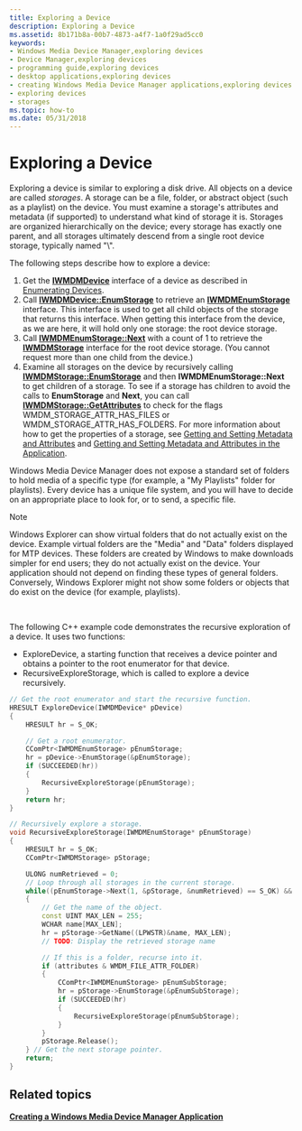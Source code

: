 ```yaml
---
title: Exploring a Device
description: Exploring a Device
ms.assetid: 8b171b8a-00b7-4873-a4f7-1a0f29ad5cc0
keywords:
- Windows Media Device Manager,exploring devices
- Device Manager,exploring devices
- programming guide,exploring devices
- desktop applications,exploring devices
- creating Windows Media Device Manager applications,exploring devices
- exploring devices
- storages
ms.topic: how-to
ms.date: 05/31/2018
---
```


# Exploring a Device

Exploring a device is similar to exploring a disk drive. All objects on a device are called *storages*. A storage can be a file, folder, or abstract object (such as a playlist) on the device. You must examine a storage's attributes and metadata (if supported) to understand what kind of storage it is. Storages are organized hierarchically on the device; every storage has exactly one parent, and all storages ultimately descend from a single root device storage, typically named "\\".

The following steps describe how to explore a device:

1.  Get the [**IWMDMDevice**](/windows/desktop/api/mswmdm/nn-mswmdm-iwmdmdevice) interface of a device as described in [Enumerating Devices](enumerating-devices.md).
2.  Call [**IWMDMDevice::EnumStorage**](/windows/desktop/api/mswmdm/nf-mswmdm-iwmdmdevice-enumstorage) to retrieve an [**IWMDMEnumStorage**](/windows/desktop/api/mswmdm/nn-mswmdm-iwmdmenumstorage) interface. This interface is used to get all child objects of the storage that returns this interface. When getting this interface from the device, as we are here, it will hold only one storage: the root device storage.
3.  Call [**IWMDMEnumStorage::Next**](/windows/desktop/api/mswmdm/nf-mswmdm-iwmdmenumstorage-next) with a count of 1 to retrieve the [**IWMDMStorage**](/windows/desktop/api/mswmdm/nn-mswmdm-iwmdmstorage) interface for the root device storage. (You cannot request more than one child from the device.)
4.  Examine all storages on the device by recursively calling [**IWMDMStorage::EnumStorage**](/windows/desktop/api/mswmdm/nf-mswmdm-iwmdmstorage-enumstorage) and then **IWMDMEnumStorage::Next** to get children of a storage. To see if a storage has children to avoid the calls to **EnumStorage** and **Next**, you can call [**IWMDMStorage::GetAttributes**](/windows/desktop/api/mswmdm/nf-mswmdm-iwmdmstorage-getattributes) to check for the flags WMDM\_STORAGE\_ATTR\_HAS\_FILES or WMDM\_STORAGE\_ATTR\_HAS\_FOLDERS. For more information about how to get the properties of a storage, see [Getting and Setting Metadata and Attributes](getting-and-setting-metadata-and-attributes.md) and [Getting and Setting Metadata and Attributes in the Application](getting-and-setting-metadata-and-attributes-in-the-application.md).

Windows Media Device Manager does not expose a standard set of folders to hold media of a specific type (for example, a "My Playlists" folder for playlists). Every device has a unique file system, and you will have to decide on an appropriate place to look for, or to send, a specific file.

> [!Note]  
> Windows Explorer can show virtual folders that do not actually exist on the device. Example virtual folders are the "Media" and "Data" folders displayed for MTP devices. These folders are created by Windows to make downloads simpler for end users; they do not actually exist on the device. Your application should not depend on finding these types of general folders. Conversely, Windows Explorer might not show some folders or objects that do exist on the device (for example, playlists).

 

The following C++ example code demonstrates the recursive exploration of a device. It uses two functions:

-   ExploreDevice, a starting function that receives a device pointer and obtains a pointer to the root enumerator for that device.
-   RecursiveExploreStorage, which is called to explore a device recursively.


```C++
// Get the root enumerator and start the recursive function.
HRESULT ExploreDevice(IWMDMDevice* pDevice)
{
    HRESULT hr = S_OK;

    // Get a root enumerator.
    CComPtr<IWMDMEnumStorage> pEnumStorage;
    hr = pDevice->EnumStorage(&pEnumStorage);
    if (SUCCEEDED(hr))
    {
        RecursiveExploreStorage(pEnumStorage);
    }
    return hr;
}

// Recursively explore a storage.
void RecursiveExploreStorage(IWMDMEnumStorage* pEnumStorage)
{
    HRESULT hr = S_OK;
    CComPtr<IWMDMStorage> pStorage;

    ULONG numRetrieved = 0;
    // Loop through all storages in the current storage.
    while((pEnumStorage->Next(1, &pStorage, &numRetrieved) == S_OK) && (numRetrieved == 1))
    {
        // Get the name of the object.
        const UINT MAX_LEN = 255;
        WCHAR name[MAX_LEN];
        hr = pStorage->GetName((LPWSTR)&name, MAX_LEN);
        // TODO: Display the retrieved storage name

        // If this is a folder, recurse into it.
        if (attributes & WMDM_FILE_ATTR_FOLDER)
        {
            CComPtr<IWMDMEnumStorage> pEnumSubStorage;
            hr = pStorage->EnumStorage(&pEnumSubStorage);
            if (SUCCEEDED(hr)
            {
                RecursiveExploreStorage(pEnumSubStorage);
            }
        }
        pStorage.Release();
    } // Get the next storage pointer.
    return;
}
```



## Related topics

<dl> <dt>

[**Creating a Windows Media Device Manager Application**](creating-a-windows-media-device-manager-application.md)
</dt> </dl>

 

 




